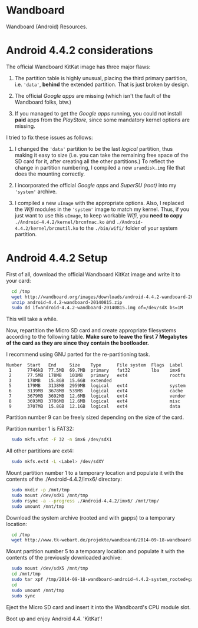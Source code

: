 Wandboard
=========

Wandboard (Android) Resources.

Android 4.4.2 considerations
============================

The official Wandboard KitKat image has three major flaws:

1. The partition table is highly unusual, placing the third
   primary partition, i.e. `'data'`, **behind** the extended
   partition. That is just broken by design.

2. The official *Google apps* are missing (which isn't the
   fault of the Wandboard folks, btw.)

3. If you managed to get the *Google apps* running, you could
   not install **paid** apps from the *PlayStore*, since some
   mandatory kernel options are missing.

I tried to fix these issues as follows:

1. I changed the `'data'` partition to be the last *logical*
   partition, thus making it easy to size (i.e. you can take
   the remaining free space of the SD card for it, after
   creating all the other partitions.)
   To reflect the change in partition numbering, I compiled
   a new `uramdisk.img` file that does the mounting correctly.

2. I incorporated the official *Google apps* and *SuperSU (root)*
   into my `'system'` archive.

3. I compiled a new `uImage` with the appropriate options.
   Also, I replaced the *Wifi* modules in the `'system'` image
   to match my kernel. Thus, if you just want to use this
   `uImage`, to keep workable *Wifi*, you **need to copy**
   `./Android-4.4.2/kernel/brcmfmac.ko` and 
   `./Android-4.4.2/kernel/brcmutil.ko` to the `./bin/wifi/`
   folder of your system partition.

Android 4.4.2 Setup
===================

First of all, download the official Wandboard KitKat image and
write it to your card:

```bash
  cd /tmp
  wget http://wandboard.org/images/downloads/android-4.4.2-wandboard-20140815.zip
  unzip android-4.4.2-wandboard-20140815.zip
  sudo dd if=android-4.4.2-wandboard-20140815.img of=/dev/sdX bs=1M
```

This will take a while.

Now, repartition the Micro SD card and create appropriate filesystems
according to the following table. **Make sure to leave the first
7 Megabytes of the card as they are since they contain the
bootloader.**

I recommend using GNU parted for the re-partitioning task.

```
Number  Start   End     Size    Type      File system  Flags  Label
 1      7746kB  77.5MB  69.7MB  primary   fat32        lba    imx6
 2      77.5MB  178MB   101MB   primary   ext4                rootfs
 3      178MB   15.8GB  15.6GB  extended
 5      179MB   3138MB  2959MB  logical   ext4                system
 6      3139MB  3678MB  539MB   logical   ext4                cache
 7      3679MB  3692MB  12.6MB  logical   ext4                vendor
 8      3693MB  3706MB  12.6MB  logical   ext4                misc
 9      3707MB  15.8GB  12.1GB  logical   ext4                data
```
Partition number 9 can be freely sized depending on the size
of the card.

Partition number 1 is FAT32:

```bash
  sudo mkfs.vfat -F 32 -n imx6 /dev/sdX1
```

All other partitions are ext4:

```bash
  sudo mkfs.ext4 -L <Label> /dev/sdXY
```
Mount partition number 1 to a temporary location and populate
it with the contents of the ./Android-4.4.2/imx6/ directory:

```bash
  sudo mkdir -p /mnt/tmp
  sudo mount /dev/sdX1 /mnt/tmp
  sudo rsync -a --progress ./Android-4.4.2/imx6/ /mnt/tmp/
  sudo umount /mnt/tmp
```

Download the system archive (rooted and with gapps) to a temporary
location:

```bash
  cd /tmp
  wget http://www.tk-webart.de/projekte/wandboard/2014-09-18-wandboard-android-4.4.2-system_rooted+gapps.tar.xz
```

Mount partition number 5 to a temporary location and populate
it with the contents of the previously downloaded archive:

```bash
  sudo mount /dev/sdX5 /mnt/tmp
  cd /mnt/tmp
  sudo tar xpf /tmp/2014-09-18-wandboard-android-4.4.2-system_rooted+gapps.tar.xz
  cd
  sudo umount /mnt/tmp
  sudo sync
```

Eject the Micro SD card and insert it into the Wandboard's
CPU module slot.

Boot up and enjoy Android 4.4. 'KitKat'!
